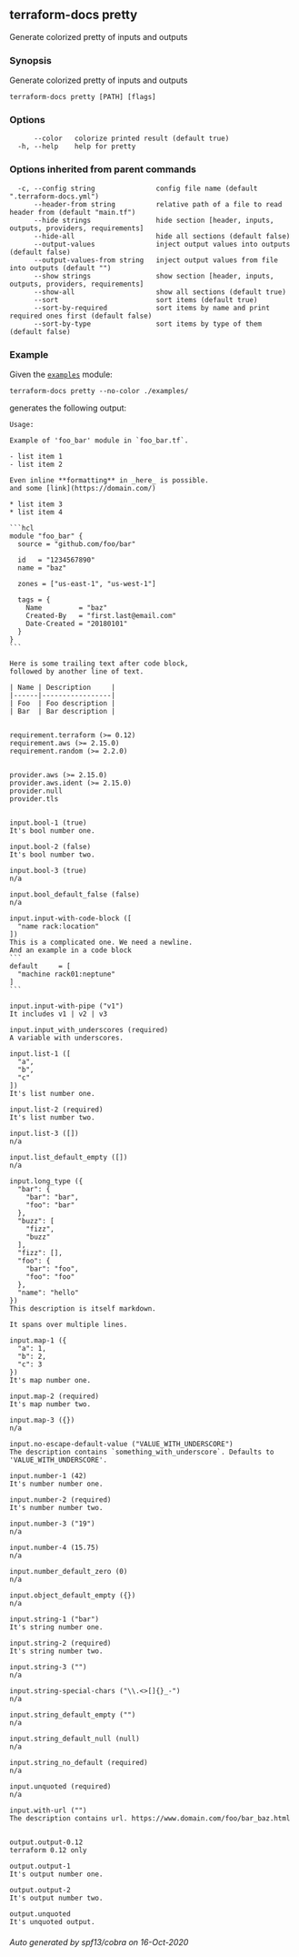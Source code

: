 ## terraform-docs pretty

Generate colorized pretty of inputs and outputs

### Synopsis

Generate colorized pretty of inputs and outputs

```
terraform-docs pretty [PATH] [flags]
```

### Options

```
      --color   colorize printed result (default true)
  -h, --help    help for pretty
```

### Options inherited from parent commands

```
  -c, --config string               config file name (default ".terraform-docs.yml")
      --header-from string          relative path of a file to read header from (default "main.tf")
      --hide strings                hide section [header, inputs, outputs, providers, requirements]
      --hide-all                    hide all sections (default false)
      --output-values               inject output values into outputs (default false)
      --output-values-from string   inject output values from file into outputs (default "")
      --show strings                show section [header, inputs, outputs, providers, requirements]
      --show-all                    show all sections (default true)
      --sort                        sort items (default true)
      --sort-by-required            sort items by name and print required ones first (default false)
      --sort-by-type                sort items by type of them (default false)
```

### Example

Given the [`examples`](/examples/) module:

```shell
terraform-docs pretty --no-color ./examples/
```

generates the following output:

    Usage:

    Example of 'foo_bar' module in `foo_bar.tf`.

    - list item 1
    - list item 2

    Even inline **formatting** in _here_ is possible.
    and some [link](https://domain.com/)

    * list item 3
    * list item 4

    ```hcl
    module "foo_bar" {
      source = "github.com/foo/bar"

      id   = "1234567890"
      name = "baz"

      zones = ["us-east-1", "us-west-1"]

      tags = {
        Name         = "baz"
        Created-By   = "first.last@email.com"
        Date-Created = "20180101"
      }
    }
    ```

    Here is some trailing text after code block,
    followed by another line of text.

    | Name | Description     |
    |------|-----------------|
    | Foo  | Foo description |
    | Bar  | Bar description |


    requirement.terraform (>= 0.12)
    requirement.aws (>= 2.15.0)
    requirement.random (>= 2.2.0)


    provider.aws (>= 2.15.0)
    provider.aws.ident (>= 2.15.0)
    provider.null
    provider.tls


    input.bool-1 (true)
    It's bool number one.

    input.bool-2 (false)
    It's bool number two.

    input.bool-3 (true)
    n/a

    input.bool_default_false (false)
    n/a

    input.input-with-code-block ([
      "name rack:location"
    ])
    This is a complicated one. We need a newline.  
    And an example in a code block
    ```
    default     = [
      "machine rack01:neptune"
    ]
    ```

    input.input-with-pipe ("v1")
    It includes v1 | v2 | v3

    input.input_with_underscores (required)
    A variable with underscores.

    input.list-1 ([
      "a",
      "b",
      "c"
    ])
    It's list number one.

    input.list-2 (required)
    It's list number two.

    input.list-3 ([])
    n/a

    input.list_default_empty ([])
    n/a

    input.long_type ({
      "bar": {
        "bar": "bar",
        "foo": "bar"
      },
      "buzz": [
        "fizz",
        "buzz"
      ],
      "fizz": [],
      "foo": {
        "bar": "foo",
        "foo": "foo"
      },
      "name": "hello"
    })
    This description is itself markdown.

    It spans over multiple lines.

    input.map-1 ({
      "a": 1,
      "b": 2,
      "c": 3
    })
    It's map number one.

    input.map-2 (required)
    It's map number two.

    input.map-3 ({})
    n/a

    input.no-escape-default-value ("VALUE_WITH_UNDERSCORE")
    The description contains `something_with_underscore`. Defaults to 'VALUE_WITH_UNDERSCORE'.

    input.number-1 (42)
    It's number number one.

    input.number-2 (required)
    It's number number two.

    input.number-3 ("19")
    n/a

    input.number-4 (15.75)
    n/a

    input.number_default_zero (0)
    n/a

    input.object_default_empty ({})
    n/a

    input.string-1 ("bar")
    It's string number one.

    input.string-2 (required)
    It's string number two.

    input.string-3 ("")
    n/a

    input.string-special-chars ("\\.<>[]{}_-")
    n/a

    input.string_default_empty ("")
    n/a

    input.string_default_null (null)
    n/a

    input.string_no_default (required)
    n/a

    input.unquoted (required)
    n/a

    input.with-url ("")
    The description contains url. https://www.domain.com/foo/bar_baz.html


    output.output-0.12
    terraform 0.12 only

    output.output-1
    It's output number one.

    output.output-2
    It's output number two.

    output.unquoted
    It's unquoted output.

###### Auto generated by spf13/cobra on 16-Oct-2020

